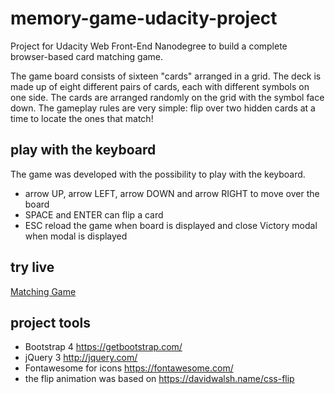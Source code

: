 # memory-game-udacity-project
Project for Udacity Web Front-End Nanodegree to build a complete browser-based card matching game.

The game board consists of sixteen "cards" arranged in a grid. The deck is made up of eight different pairs of cards, each with different symbols on one side. The cards are arranged randomly on the grid with the symbol face down. The gameplay rules are very simple: flip over two hidden cards at a time to locate the ones that match!

## play with the keyboard
The game was developed with the possibility to play with the keyboard. 
 * arrow UP, arrow LEFT, arrow DOWN and arrow RIGHT to move over the board
 * SPACE and ENTER can flip a card
 * ESC reload the game when board is displayed and close Victory modal when modal is displayed
 
## try live
[Matching Game](https://nybragaramos.github.io/matching-cards/)

## project tools
 * Bootstrap 4 https://getbootstrap.com/
 * jQuery 3 http://jquery.com/
 * Fontawesome for icons https://fontawesome.com/
 * the flip animation was based on https://davidwalsh.name/css-flip
